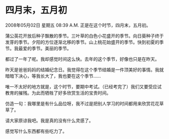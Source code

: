 # 四月末，五月初


2008年05月02日 星期五 08:39 A.M.
正是在这个时节，四月末，五月初。

蒲公英花开放后种子飘散的季节。三叶草的白色小花盛开的季节。向日葵种子终于发芽的季节。夕阳的方位逐渐北移的季节。山上桃花始盛开的季节。快到初夏的季节。我最爱的季节。美丽的季节。

都过了一年了呢。我却感觉时间这么快。去年的这个季节，好像也只是在昨天。

昨天是爸爸妈妈的结婚纪念日。我觉得在这个季节结婚是一件顶美好的事情。我就暗暗下决心，等我长大了，我也要在这个季节……

唯一不太好的地方就是，这个时节，要期中考试。（已经考完了）我们又要受应试教育的摧残。为此而牺牲了好多欣赏生活的宝贵时间。

仿造一句：我哪里是有什么品位呀，我不过是把别人学习的时间都用来欣赏花花草草了。

请大家原谅我吧。我是真的没有什么灵感了。

感觉写什么东西都有些吃力了。

